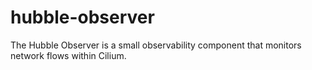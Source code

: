 # hubble-observer
The Hubble Observer is a small observability component that monitors network flows within Cilium.
